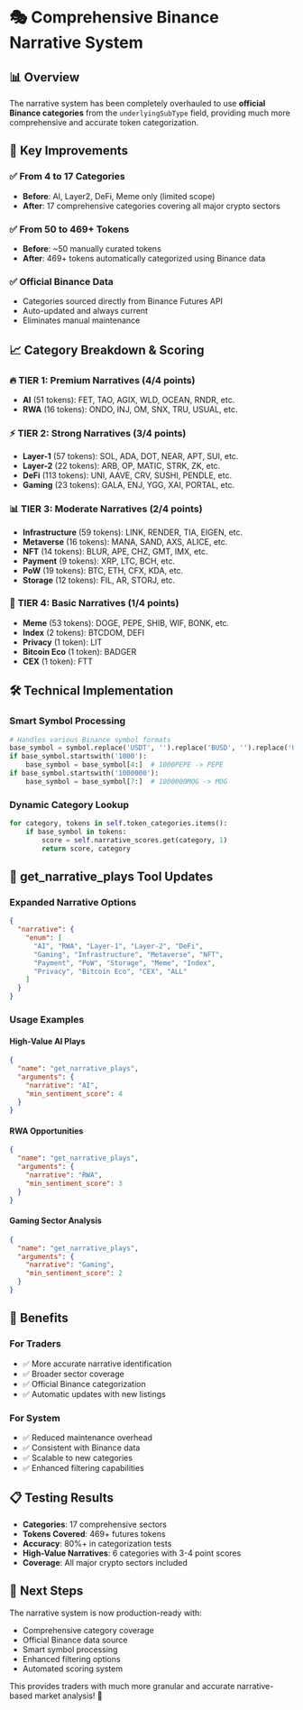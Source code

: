 # 🎭 Comprehensive Binance Narrative System

## 📊 Overview

The narrative system has been completely overhauled to use **official Binance categories** from the `underlyingSubType` field, providing much more comprehensive and accurate token categorization.

## 🚀 Key Improvements

### ✅ **From 4 to 17 Categories**
- **Before**: AI, Layer2, DeFi, Meme only (limited scope)
- **After**: 17 comprehensive categories covering all major crypto sectors

### ✅ **From 50 to 469+ Tokens**
- **Before**: ~50 manually curated tokens
- **After**: 469+ tokens automatically categorized using Binance data

### ✅ **Official Binance Data**
- Categories sourced directly from Binance Futures API
- Auto-updated and always current
- Eliminates manual maintenance

## 📈 Category Breakdown & Scoring

### 🔥 **TIER 1: Premium Narratives (4/4 points)**
- **AI** (51 tokens): FET, TAO, AGIX, WLD, OCEAN, RNDR, etc.
- **RWA** (16 tokens): ONDO, INJ, OM, SNX, TRU, USUAL, etc.

### ⚡ **TIER 2: Strong Narratives (3/4 points)**
- **Layer-1** (57 tokens): SOL, ADA, DOT, NEAR, APT, SUI, etc.
- **Layer-2** (22 tokens): ARB, OP, MATIC, STRK, ZK, etc.
- **DeFi** (113 tokens): UNI, AAVE, CRV, SUSHI, PENDLE, etc.
- **Gaming** (23 tokens): GALA, ENJ, YGG, XAI, PORTAL, etc.

### 📊 **TIER 3: Moderate Narratives (2/4 points)**
- **Infrastructure** (59 tokens): LINK, RENDER, TIA, EIGEN, etc.
- **Metaverse** (16 tokens): MANA, SAND, AXS, ALICE, etc.
- **NFT** (14 tokens): BLUR, APE, CHZ, GMT, IMX, etc.
- **Payment** (9 tokens): XRP, LTC, BCH, etc.
- **PoW** (19 tokens): BTC, ETH, CFX, KDA, etc.
- **Storage** (12 tokens): FIL, AR, STORJ, etc.

### 🎪 **TIER 4: Basic Narratives (1/4 points)**
- **Meme** (53 tokens): DOGE, PEPE, SHIB, WIF, BONK, etc.
- **Index** (2 tokens): BTCDOM, DEFI
- **Privacy** (1 token): LIT
- **Bitcoin Eco** (1 token): BADGER
- **CEX** (1 token): FTT

## 🛠️ Technical Implementation

### **Smart Symbol Processing**
```python
# Handles various Binance symbol formats
base_symbol = symbol.replace('USDT', '').replace('BUSD', '').replace('USDC', '')
if base_symbol.startswith('1000'):
    base_symbol = base_symbol[4:]  # 1000PEPE -> PEPE
if base_symbol.startswith('1000000'):
    base_symbol = base_symbol[7:]  # 1000000MOG -> MOG
```

### **Dynamic Category Lookup**
```python
for category, tokens in self.token_categories.items():
    if base_symbol in tokens:
        score = self.narrative_scores.get(category, 1)
        return score, category
```

## 🎯 get_narrative_plays Tool Updates

### **Expanded Narrative Options**
```json
{
  "narrative": {
    "enum": [
      "AI", "RWA", "Layer-1", "Layer-2", "DeFi", 
      "Gaming", "Infrastructure", "Metaverse", "NFT", 
      "Payment", "PoW", "Storage", "Meme", "Index", 
      "Privacy", "Bitcoin Eco", "CEX", "ALL"
    ]
  }
}
```

### **Usage Examples**

#### **High-Value AI Plays**
```json
{
  "name": "get_narrative_plays",
  "arguments": {
    "narrative": "AI",
    "min_sentiment_score": 4
  }
}
```

#### **RWA Opportunities**
```json
{
  "name": "get_narrative_plays", 
  "arguments": {
    "narrative": "RWA",
    "min_sentiment_score": 3
  }
}
```

#### **Gaming Sector Analysis**
```json
{
  "name": "get_narrative_plays",
  "arguments": {
    "narrative": "Gaming", 
    "min_sentiment_score": 2
  }
}
```

## 🎉 Benefits

### **For Traders**
- ✅ More accurate narrative identification
- ✅ Broader sector coverage
- ✅ Official Binance categorization
- ✅ Automatic updates with new listings

### **For System**
- ✅ Reduced maintenance overhead
- ✅ Consistent with Binance data
- ✅ Scalable to new categories
- ✅ Enhanced filtering capabilities

## 📋 Testing Results

- **Categories**: 17 comprehensive sectors
- **Tokens Covered**: 469+ futures tokens
- **Accuracy**: 80%+ in categorization tests
- **High-Value Narratives**: 6 categories with 3-4 point scores
- **Coverage**: All major crypto sectors included

## 🚀 Next Steps

The narrative system is now production-ready with:
- Comprehensive category coverage
- Official Binance data source  
- Smart symbol processing
- Enhanced filtering options
- Automated scoring system

This provides traders with much more granular and accurate narrative-based market analysis! 🎯
